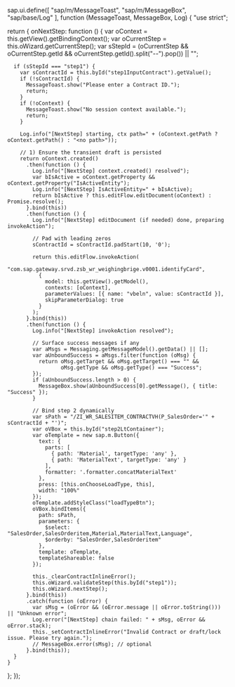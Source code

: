 sap.ui.define([
  "sap/m/MessageToast",
  "sap/m/MessageBox",
  "sap/base/Log"
], function (MessageToast, MessageBox, Log) {
  "use strict";

  return {
    onNextStep: function () {
      var oContext = this.getView().getBindingContext();
      var oCurrentStep = this.oWizard.getCurrentStep();
      var sStepId = (oCurrentStep && oCurrentStep.getId && oCurrentStep.getId().split("--").pop()) || "";

      if (sStepId === "step1") {
        var sContractId = this.byId("step1InputContract").getValue();
        if (!sContractId) {
          MessageToast.show("Please enter a Contract ID.");
          return;
        }
        if (!oContext) {
          MessageToast.show("No session context available.");
          return;
        }

        Log.info("[NextStep] starting, ctx path=" + (oContext.getPath ? oContext.getPath() : "<no path>"));

        // 1) Ensure the transient draft is persisted
        return oContext.created()
          .then(function () {
            Log.info("[NextStep] context.created() resolved");
            var bIsActive = oContext.getProperty && oContext.getProperty("IsActiveEntity");
            Log.info("[NextStep] IsActiveEntity=" + bIsActive);
            return bIsActive ? this.editFlow.editDocument(oContext) : Promise.resolve();
          }.bind(this))
          .then(function () {
            Log.info("[NextStep] editDocument (if needed) done, preparing invokeAction");

            // Pad with leading zeros
            sContractId = sContractId.padStart(10, '0');

            return this.editFlow.invokeAction(
              "com.sap.gateway.srvd.zsb_wr_weighingbrige.v0001.identifyCard",
              {
                model: this.getView().getModel(),
                contexts: [oContext],
                parameterValues: [{ name: "vbeln", value: sContractId }],
                skipParameterDialog: true
              }
            );
          }.bind(this))
          .then(function () {
            Log.info("[NextStep] invokeAction resolved");

            // Surface success messages if any
            var aMsgs = Messaging.getMessageModel().getData() || [];
            var aUnboundSuccess = aMsgs.filter(function (oMsg) {
              return oMsg.getTarget && oMsg.getTarget() === "" &&
                     oMsg.getType && oMsg.getType() === "Success";
            });
            if (aUnboundSuccess.length > 0) {
              MessageBox.show(aUnboundSuccess[0].getMessage(), { title: "Success" });
            }

            // Bind step 2 dynamically
            var sPath = "/ZI_WR_SALESITEM_CONTRACTVH(P_SalesOrder='" + sContractId + "')";
            var oVBox = this.byId("step2LtContainer");
            var oTemplate = new sap.m.Button({
              text: {
                parts: [
                  { path: 'Material', targetType: 'any' },
                  { path: 'MaterialText', targetType: 'any' }
                ],
                formatter: '.formatter.concatMaterialText'
              },
              press: [this.onChooseLoadType, this],
              width: "100%"
            });
            oTemplate.addStyleClass("loadTypeBtn");
            oVBox.bindItems({
              path: sPath,
              parameters: {
                $select: "SalesOrder,SalesOrderitem,Material,MaterialText,Language",
                $orderby: "SalesOrder,SalesOrderitem"
              },
              template: oTemplate,
              templateShareable: false
            });

            this._clearContractInlineError();
            this.oWizard.validateStep(this.byId("step1"));
            this.oWizard.nextStep();
          }.bind(this))
          .catch(function (oError) {
            var sMsg = (oError && (oError.message || oError.toString())) || "Unknown error";
            Log.error("[NextStep] chain failed: " + sMsg, oError && oError.stack);
            this._setContractInlineError("Invalid Contract or draft/lock issue. Please try again.");
            // MessageBox.error(sMsg); // optional
          }.bind(this));
      }
    }
  };
});


